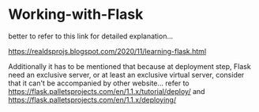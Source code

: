 # Working-with-Flask
 
better to refer to this link for detailed explanation...

https://realdsprojs.blogspot.com/2020/11/learning-flask.html

Additionally it has to be mentioned that because at deployment step, Flask need an exclusive server, or at least an exclusive virtual server, consider that it can't be accompanied by other website... refer to https://flask.palletsprojects.com/en/1.1.x/tutorial/deploy/ and https://flask.palletsprojects.com/en/1.1.x/deploying/
